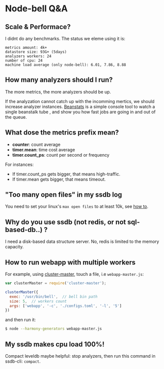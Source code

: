Node-bell Q&A
==============

Scale & Performace?
--------------------

I didnt do any benchmarks. The status we eleme using it is: 

```
metrics amount: 4k+
datastore size: 93G+ (5days)
analyzers workers: 24
number of cpu: 24
machine load average (only node-bell): 6.01, 7.86, 8.88
```

How many analyzers should I run?
---------------------------------

The more metrics, the more analyzers should be up. 

If the analyzation cannot catch up with the incomming mertics, we should increase analyzer instances.
[Beanstats](https://github.com/hit9/beanstats) is a simple console tool to watch a single beanstalk tube
, and show you how fast jobs are going in and out of the queue.


What dose the metrics prefix mean?
----------------------------------

- **counter**: count average
- **timer.mean**: time cost average
- **timer.count_ps**: count per second or frequency

For instances:

- If timer.count_ps gets bigger, that means high-traffic.
- If timer.mean gets bigger, that means timeout.

"Too many open files" in my ssdb log
------------------------------------

You need to set your linux's `max open files` to at least 10k, 
see [how to](http://stackoverflow.com/questions/34588/how-do-i-change-the-number-of-open-files-limit-in-linux).


Why do you use ssdb (not redis, or not sql-based-db..) ?
--------------------------------------------------------

I need a disk-based data structure server. No, redis is limited to the memory capacity.

How to run webapp with multiple workers
----------------------------------------

For example, using [cluster-master](https://github.com/isaacs/cluster-master),
touch a file, i.e `webapp-master.js`:

```js
var clusterMaster = require('cluster-master');

clusterMaster({
  exec: '/usr/bin/bell',  // bell bin path
  size: 5,  // workers count
  args: ['webapp', '-c', './configs.toml', '-l', '5']
})
```

and then run it:

```bash
$ node --harmony-generators webapp-master.js
```

My ssdb makes cpu load 100%!
----------------------------

Compact leveldb maybe helpful: stop analyzers, then run this command in ssdb-cli: `compact`.
